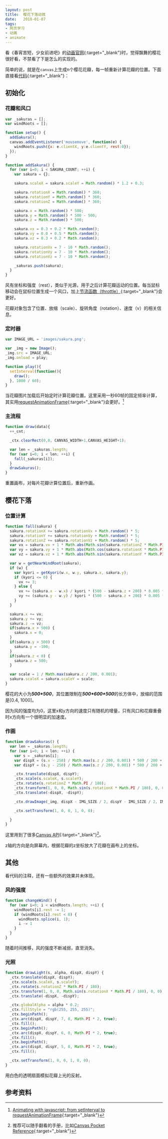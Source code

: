 ```yaml
---
layout: post
title:  樱花下落动效
date:   2018-01-07
tags:
- 网页学习
- 动画
- animate
---
```


看《春宵苦短，少女前进吧》的[动画官网](http://kurokaminootome.com/){:target="_blank"}时，觉得飘舞的樱花很好看，不禁看了下是怎么的实现的。

简单的说，就是在`canvas`上生成n个樱花花瓣，每一帧重新计算花瓣的位置。下面直接看[代码](http://kurokaminootome.com/js/jqeury.sakura.js){:target="_blank"}：

## 初始化

### 花瓣和风口

```javascript
var _sakuras = [];
var windRoots = [];

function setup() {
  addSakura();
  canvas.addEventListener('mousemove', function(e) {
    windRoots.push({x: e.clientX, y:e.clientY, rest:0});
  });
}

function addSakura() {
  for (var i=0; i < SAKURA_COUNT; ++i) {
    var sakura = {};

    sakura.scaleX = sakura.scaleY = Math.random() * 1.2 + 0.3;

    sakura.rotationX = Math.random() * 360;
    sakura.rotationY = Math.random() * 360;
    sakura.rotationZ = Math.random() * 360;

    sakura.x = Math.random() * 500;
    sakura.y = Math.random() * 500 - 500;
    sakura.z = Math.random() * 500;

    sakura.vx = 0.3 + 0.2 * Math.random();
    sakura.vy = 0.0 + 0.5 * Math.random();
    sakura.vz = 0.3 + 0.2 * Math.random();

    sakura.rotationVx = 7 - 10 * Math.random();
    sakura.rotationVy = 7 - 10 * Math.random();
    sakura.rotationVz = 7 - 10 * Math.random();

    _sakuras.push(sakura);
  }
}
```

风有坐标和强度（rest），类似于光源，用于之后计算花瓣运动的位置。每当鼠标移动会在鼠标位置生成一个风口，加上[节流函数（throttle）](http://underscorejs.org/#throttle){:target="_blank"}会更好。

花瓣对象包含了位置、放缩（scale）、旋转角度（rotation）、速度（v）的相关信息。

### 定时器

```javascript
var IMAGE_URL = 'images/sakura.png';

var _img = new Image();
_img.src = IMAGE_URL;
_img.onload = play;

function play(){
  setInterval(function(){
    draw();
  }, 1000 / 60);
}
```

当花瓣图片加载后开始定时计算花瓣位置。这里采用一秒60帧的固定频率计算，其实用[requestAnimationFrame](https://developer.mozilla.org/en-US/docs/Web/API/window/requestAnimationFrame){:target="_blank"}会更好。[^1]

### 主流程

```javascript
function draw(data){
  ++_cnt;

  _ctx.clearRect(0,0, CANVAS_WIDTH+1,CANVAS_HEIGHT+1);

  var len = _sakuras.length;
  for (var i=0; i < len; ++i) {
    fall(_sakuras[i]);
  }
  drawSakuras();
}
```

重置画布，对每片花瓣计算位置后，重新作画。

## 樱花下落

### 位置计算

```javascript
function fall(sakura) {
  sakura.rotationX += sakura.rotationVx + Math.random() * 5; 
  sakura.rotationY += sakura.rotationVy + Math.random() * 5;
  sakura.rotationZ += sakura.rotationVz + Math.random() * 5;
  var vx = sakura.vx + 1 * Math.abs(Math.sin(sakura.rotationZ * Math.PI / 180));
  var vy = sakura.vy + 1 * Math.abs(Math.cos(sakura.rotationX * Math.PI / 180));
  var vz = sakura.vz + 1 * Math.abs(Math.sin(sakura.rotationY * Math.PI / 180));

  var w = getNearWindRoot(sakura);
  if (w) {
    var kyori = getKyori(w.x, w.y, sakura.x, sakura.y);
    if (kyori <= 0) {
      vx += 3;
    } else {
      vx += (sakura.x - w.x) / kyori * (500 - sakura.z + 200) * 0.005 * Math.min(w.rest / 10, 1);
      vy += (sakura.y - w.y) / kyori * (500 - sakura.z + 200) * 0.005 * Math.min(w.rest / 10, 1);
    }
  }

  sakura.x += vx;
  sakura.y += vy;
  sakura.z -= vz;
  if(sakura.x > 500) {
    sakura.x = 0;
  }
  if(sakura.y > 500) {
    sakura.y = -100;
  }
  if(sakura.z < 0) {
    sakura.z = 500;
  }

  var scale = 1 / Math.max(sakura.z / 200, 0.001);
  sakura.scaleX = sakura.scaleY = scale;
}
```

樱花的大小为***500\*500***，其位置限制在***500\*600\*500***的长方体中，放缩的范围是[0.4, 1000]。

因为风的强度均为0，这里x和y方向的速度只有随机的增量，只有风口和花瓣重叠时x方向有一个很明显的加速度。

### 作画

```javascript
function drawSakuras() {
  var len = _sakuras.length;
  for (var i=0; i < len; ++i) {
    var s = _sakuras[i];
    var dispX = (s.x - 250) / Math.max(s.z / 200, 0.001) * 500 / 200 + 1000;
    var dispY = (s.y - 250) / Math.max(s.z / 200, 0.001) * 500 / 200 + 250;

    _ctx.translate(dispX, dispY);
    _ctx.scale(s.scaleX, s.scaleY);
    _ctx.rotate(s.rotationZ * Math.PI / 180);
    _ctx.transform(1, 0, 0, Math.sin(s.rotationX * Math.PI / 180), 0, 0);
    _ctx.translate(-dispX, -dispY);

    _ctx.drawImage(_img, dispX - IMG_SIZE / 2, dispY - IMG_SIZE / 2, IMG_SIZE, IMG_SIZE);

    _ctx.setTransform(1, 0, 0, 1, 0, 0);

  }
}
```

这里用到了很多[Canvas API](https://developer.mozilla.org/en-US/docs/Web/API/Canvas_API){:target="_blank"}[^2]。

z轴的方向是向屏幕内，根据花瓣的z坐标放大了花瓣在画布上的坐标。

## 其他

看代码的注释，还有一些额外的效果并未体现。

### 风的强度

```javascript
function changeWind() {
  for (var i=0; i < windRoots.length; ++i) {
    windRoots[i].rest -= 1;
    if (windRoots[i].rest < 0) {
      windRoots.splice(i, 1);
      i -= 1
    }
  }
}
```

随着时间推移，风的强度不断减弱，直至消失。

### 光照

```javascript
function drawLight(s, alpha, dispX, dispY) {
  _ctx.translate(dispX, dispY);
  _ctx.scale(s.scaleX, s.scaleY);
  _ctx.rotate(s.rotationZ * Math.PI / 180);
  _ctx.transform(1, 0, 0, Math.sin(s.rotationX * Math.PI / 180), 0, 0);
  _ctx.translate(-dispX, -dispY);

  _ctx.globalAlpha = alpha * 0.2;
  _ctx.fillStyle = "rgb(255, 255, 255)";
  _ctx.beginPath();
  _ctx.arc(dispX, dispY, 7, 0, Math.PI * 2, true);
  _ctx.fill();
  _ctx.beginPath();
  _ctx.arc(dispX, dispY, 6, 0, Math.PI * 2, true);
  _ctx.fill();
  _ctx.beginPath();
  _ctx.arc(dispX, dispY, 5, 0, Math.PI * 2, true);
  _ctx.fill();

  _ctx.setTransform(1, 0, 0, 1, 0, 0);
}
```

用白色的透明扇面模拟花瓣上光的反射。

## 参考资料

[^1]: [Animating with javascript: from setInterval to requestAnimationFrame](https://hacks.mozilla.org/2011/08/animating-with-javascript-from-setinterval-to-requestanimationframe/){:target="_blank"}
[^2]: 推荐可以随手翻看的手册，比如[Canvas Pocket Reference](http://shop.oreilly.com/product/0636920016045.do){:target="_blank"}